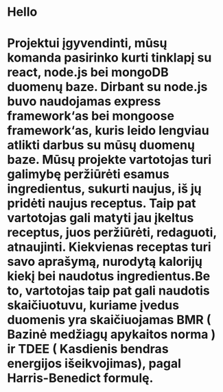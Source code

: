<h1> Hello <h1>
Projektui įgyvendinti, mūsų komanda pasirinko kurti tinklapį su react, node.js bei mongoDB duomenų baze. Dirbant su node.js buvo naudojamas express framework‘as bei mongoose framework‘as, kuris leido lengviau atlikti darbus su mūsų duomenų baze. Mūsų projekte vartotojas turi galimybę peržiūrėti esamus ingredientus, sukurti naujus, iš jų pridėti naujus receptus. Taip pat vartotojas gali matyti jau įkeltus receptus, juos peržiūrėti, redaguoti, atnaujinti. Kiekvienas receptas turi savo aprašymą, nurodytą kalorijų kiekį bei naudotus ingredientus.Be to, vartotojas taip pat gali naudotis skaičiuotuvu, kuriame įvedus duomenis yra skaičiuojamas BMR ( Bazinė medžiagų apykaitos norma ) ir TDEE ( Kasdienis bendras energijos išeikvojimas), pagal Harris-Benedict formulę.
